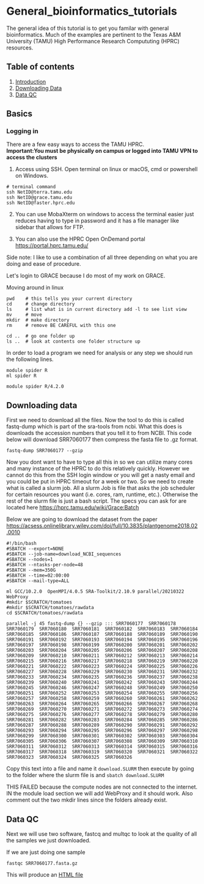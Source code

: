 # General_bioinformatics_tutorials
The general idea of this tutorial is to get you familar with general bioinformatics. Much of the examples are pertinent to the Texas A&M University (TAMU) High Performance Research Compututing (HPRC) resources.

## Table of contents
1. [Introduction](#Basics)
2. [Downloading Data](#downloading-data)
3. [Data QC](#quality-control)

## Basics <a name="Basics"></a>
### Logging in 
There are a few easy ways to access the TAMU HPRC.    
**Important:You must be physically on campus or logged into TAMU VPN  to access the clusters**

1. Access using SSH. Open terminal on linux or macOS, cmd or powershell on Windows.     
```
# terminal command
ssh NetID@terra.tamu.edu
ssh NetID@grace.tamu.edu
ssh NetID@faster.hprc.edu
```

2. You can use MobaXterm on windows to access the terminal easier just reduces having to type in password and it has a file manager like sidebar that allows for FTP.

3. You can also use the HPRC Open OnDemand portal https://portal.hprc.tamu.edu/

Side note: I like to use a combination of all three depending on what you are doing and ease of procedure.


Let's login to GRACE because I do most of my work on GRACE.

Moving around in linux
```
pwd    # this tells you your current directory
cd     # change directory
ls     # list what is in current directory add -l to see list view
mv     # move
mkdir  # make directory
rm     # remove BE CAREFUL with this one

cd ..  # go one folder up
ls ..  # look at contents one folder structure up

```




In order to load a program we need for analysis or any step we should run the following lines.

```
module spider R 
ml spider R

module spider R/4.2.0
```
## Downloading data <a name="downloading-data"></a>
First we need to download all the files. Now the tool to do this is called fastq-dump which is part of the sra-tools from ncbi. What this does is downloads the accession numbers that you tell it to from NCBI. This code below will download SRR7060177 then compress the fasta file to .gz format.
```
fastq-dump SRR7060177 --gzip
```

Now you dont want to have to type all this in so we can utilize many cores and many instance of the HPRC to do this relatively quickly. However we cannot do this from the SSH login window or you will get a nasty email and you could be put in HPRC timeout for a week or two. So we need to create what is called a slurm job. All a slurm Job is file that asks the job scheduler for certain resources you want (i.e. cores, ram, runtime, etc.). Otherwise the rest of the slurm file is just a bash script. The specs you can ask for are located here https://hprc.tamu.edu/wiki/Grace:Batch


Below we are going to download the dataset from the paper https://acsess.onlinelibrary.wiley.com/doi/full/10.3835/plantgenome2018.02.0010

```
#!/bin/bash
#SBATCH --export=NONE
#SBATCH --job-name=download_NCBI_sequences
#SBATCH --nodes=1
#SBATCH --ntasks-per-node=48
#SBATCH --mem=350G
#SBATCH --time=02:00:00
#SBATCH --mail-type=ALL

ml GCC/10.2.0  OpenMPI/4.0.5 SRA-Toolkit/2.10.9 parallel/20210322 WebProxy
#mkdir $SCRATCH/tomatoes
#mkdir $SCRATCH/tomatoes/rawdata
cd $SCRATCH/tomatoes/rawdata

parallel -j 45 fastq-dump {} --gzip ::: SRR7060177	SRR7060178	SRR7060179  SRR7060180	SRR7060181	SRR7060182	SRR7060183	SRR7060184	SRR7060185	SRR7060186	SRR7060187	SRR7060188	SRR7060189	SRR7060190	SRR7060191	SRR7060192	SRR7060193	SRR7060194	SRR7060195	SRR7060196	SRR7060197	SRR7060198	SRR7060199	SRR7060200	SRR7060201	SRR7060202	SRR7060203	SRR7060204	SRR7060205	SRR7060206	SRR7060207	SRR7060208	SRR7060209	SRR7060210	SRR7060211	SRR7060212	SRR7060213	SRR7060214	SRR7060215	SRR7060216	SRR7060217	SRR7060218	SRR7060219	SRR7060220	SRR7060221	SRR7060222	SRR7060223	SRR7060224	SRR7060225	SRR7060226	SRR7060227	SRR7060228	SRR7060229	SRR7060230	SRR7060231	SRR7060232	SRR7060233	SRR7060234	SRR7060235	SRR7060236	SRR7060237	SRR7060238	SRR7060239	SRR7060240	SRR7060241	SRR7060242	SRR7060243	SRR7060244	SRR7060245	SRR7060246	SRR7060247	SRR7060248	SRR7060249	SRR7060250	SRR7060251	SRR7060252	SRR7060253	SRR7060254	SRR7060255	SRR7060256	SRR7060257	SRR7060258	SRR7060259	SRR7060260	SRR7060261	SRR7060262	SRR7060263	SRR7060264	SRR7060265	SRR7060266	SRR7060267	SRR7060268	SRR7060269	SRR7060270	SRR7060271	SRR7060272	SRR7060273	SRR7060274	SRR7060275	SRR7060276	SRR7060277	SRR7060278	SRR7060279	SRR7060280	SRR7060281	SRR7060282	SRR7060283	SRR7060284	SRR7060285	SRR7060286	SRR7060287	SRR7060288	SRR7060289	SRR7060290	SRR7060291	SRR7060292	SRR7060293	SRR7060294	SRR7060295	SRR7060296	SRR7060297	SRR7060298	SRR7060299	SRR7060300	SRR7060301	SRR7060302	SRR7060303	SRR7060304	SRR7060305	SRR7060306	SRR7060307	SRR7060308	SRR7060309	SRR7060310	SRR7060311	SRR7060312	SRR7060313	SRR7060314	SRR7060315	SRR7060316	SRR7060317	SRR7060318	SRR7060319	SRR7060320	SRR7060321	SRR7060322	SRR7060323	SRR7060324	SRR7060325	SRR7060326

```

Copy this text into a file and name it `download.SLURM` then execute by going to the folder where the slurm file is and `sbatch download.SLURM`


THIS FAILED because the compute nodes are not connected to the internet. IN the module load section we will add WebProxy and it should work. Also comment out the two mkdir lines since the folders already exist.

## Data QC <a name="quality-control"></a>
Next we will use two software, fastcq and multqc to look at the quality of all the samples we just downloaded.

If we are just doing one sample 

```
fastqc SRR7060177.fasta.gz
```

This will produce an [HTML file]("/resources/SRR7060177_fastqc.html")
